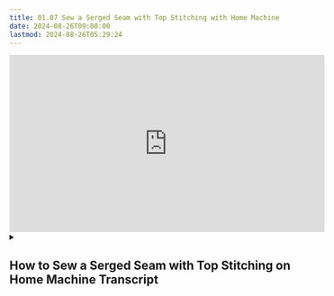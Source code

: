 ```yaml
---
title: 01.07 Sew a Serged Seam with Top Stitching with Home Machine
date: 2024-08-26T09:00:00
lastmod: 2024-08-26T05:29:24
---
```


<div class="iframe-16-9-container">
<iframe class="youTubeIframe" width="560" height="315" src="https://www.youtube.com/embed/rRuVZhBen_k" title="YouTube video player" frameborder="0" allow="accelerometer; autoplay; clipboard-write; encrypted-media; gyroscope; picture-in-picture; web-share" allowfullscreen></iframe>
</div>

<details><summary>

## How to Sew a Serged Seam with Top Stitching on Home Machine Transcript

</summary>

In this sewing tutorial I'm going to show you how to serge and then top stitch. Notice that this is already stitched together this is common with woven fabrics and when you want more strength in your serged seam. Now i'm going to trim off the seam allowances with the serger and this will also encapsulate the raw edges of the fabric. I'll sew straight along at my desired width for the finish.

Once again when using a serger, make sure you pull the chain far out and cut enough of the chain to stay on the fabric and some by the serger. Now when we unfold this notice that we have the original stitching just like a plain seam but now we have the serger finishing off the edges. Then we can go back to the regular sewing machine and we're going to stitch this down this is a great finish for out-seams on slacks or jeans.

You can go ahead and top stitch right along and it will make this seam a little stronger and it'll also keep everything in place. Stitch a bit, then back stitch, then go straight down. It's important that you go straight along the edge that way the stitching looks straight and is not wonky and wobbly. Back stitch then lift your needle and trim any excess threads. Now you have a nice stylish seam that is encapsulated on the inside with the overlocking serger and then you can go ahead and press it down on the ironing board. It's mostly pressed down now but just adding a little press to it will keep everything in place. Now you know how to sew a serged seam with top stitching. Happy sewing!

</details>
